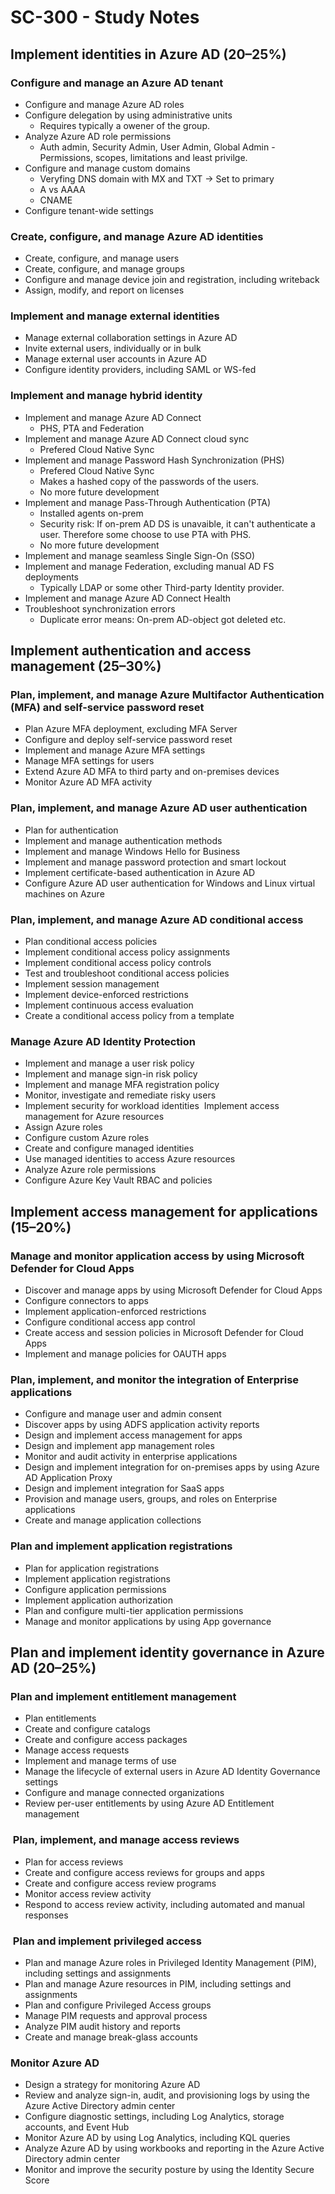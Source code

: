 # SC-300 - Study Notes  

## Implement identities in Azure AD (20–25%)

### Configure and manage an Azure AD tenant
* Configure and manage Azure AD roles
* Configure delegation by using administrative units
  * Requires typically a owener of the group. 
* Analyze Azure AD role permissions
  * Auth admin, Security Admin, User Admin, Global Admin - Permissions, scopes, limitations and least privilge. 
* Configure and manage custom domains
  * Veryfing DNS domain with MX and TXT -> Set to primary 
  * A vs AAAA
  * CNAME 
* Configure tenant-wide settings 

### Create, configure, and manage Azure AD identities
* Create, configure, and manage users
* Create, configure, and manage groups
* Configure and manage device join and registration, including writeback
* Assign, modify, and report on licenses 

### Implement and manage external identities
* Manage external collaboration settings in Azure AD
* Invite external users, individually or in bulk
* Manage external user accounts in Azure AD
* Configure identity providers, including SAML or WS-fed 

### Implement and manage hybrid identity
* Implement and manage Azure AD Connect
  * PHS, PTA and Federation
* Implement and manage Azure AD Connect cloud sync
  *  Prefered Cloud Native Sync
* Implement and manage Password Hash Synchronization (PHS)
  *  Prefered Cloud Native Sync
  *  Makes a hashed copy of the passwords of the users.
  *  No more future development
* Implement and manage Pass-Through Authentication (PTA)
  *  Installed agents on-prem
  *  Security risk: If on-prem AD DS is unavaible, it can't authenticate a user. Therefore some choose to use PTA with PHS.
  *  No more future development
* Implement and manage seamless Single Sign-On (SSO)
* Implement and manage Federation, excluding manual AD FS deployments
  * Typically LDAP or some other Third-party Identity provider.  
* Implement and manage Azure AD Connect Health
* Troubleshoot synchronization errors
  * Duplicate error means: On-prem AD-object got deleted etc. 

## Implement authentication and access management (25–30%)

### Plan, implement, and manage Azure Multifactor Authentication (MFA) and self-service password reset
* Plan Azure MFA deployment, excluding MFA Server
* Configure and deploy self-service password reset
* Implement and manage Azure MFA settings
* Manage MFA settings for users
* Extend Azure AD MFA to third party and on-premises devices
* Monitor Azure AD MFA activity 

### Plan, implement, and manage Azure AD user authentication
* Plan for authentication
* Implement and manage authentication methods
* Implement and manage Windows Hello for Business
* Implement and manage password protection and smart lockout
* Implement certificate-based authentication in Azure AD
* Configure Azure AD user authentication for Windows and Linux virtual machines on Azure 

### Plan, implement, and manage Azure AD conditional access
* Plan conditional access policies
* Implement conditional access policy assignments
* Implement conditional access policy controls
* Test and troubleshoot conditional access policies
* Implement session management
* Implement device-enforced restrictions
* Implement continuous access evaluation
* Create a conditional access policy from a template 

### Manage Azure AD Identity Protection
* Implement and manage a user risk policy
* Implement and manage sign-in risk policy
* Implement and manage MFA registration policy
* Monitor, investigate and remediate risky users
* Implement security for workload identities 
Implement access management for Azure resources
* Assign Azure roles
* Configure custom Azure roles
* Create and configure managed identities
* Use managed identities to access Azure resources
* Analyze Azure role permissions
* Configure Azure Key Vault RBAC and policies 

## Implement access management for applications (15–20%)

### Manage and monitor application access by using Microsoft Defender for Cloud Apps
* Discover and manage apps by using Microsoft Defender for Cloud Apps
* Configure connectors to apps
* Implement application-enforced restrictions
* Configure conditional access app control
* Create access and session policies in Microsoft Defender for Cloud Apps
* Implement and manage policies for OAUTH apps 

### Plan, implement, and monitor the integration of Enterprise applications
* Configure and manage user and admin consent
* Discover apps by using ADFS application activity reports
* Design and implement access management for apps
* Design and implement app management roles
* Monitor and audit activity in enterprise applications
* Design and implement integration for on-premises apps by using Azure AD Application Proxy
* Design and implement integration for SaaS apps
* Provision and manage users, groups, and roles on Enterprise applications
* Create and manage application collections 

### Plan and implement application registrations
* Plan for application registrations
* Implement application registrations
* Configure application permissions
* Implement application authorization
* Plan and configure multi-tier application permissions
* Manage and monitor applications by using App governance 

## Plan and implement identity governance in Azure AD (20–25%)

### Plan and implement entitlement management
* Plan entitlements
* Create and configure catalogs
* Create and configure access packages
* Manage access requests
* Implement and manage terms of use
* Manage the lifecycle of external users in Azure AD Identity Governance settings
* Configure and manage connected organizations
* Review per-user entitlements by using Azure AD Entitlement management

###  Plan, implement, and manage access reviews
* Plan for access reviews
* Create and configure access reviews for groups and apps
* Create and configure access review programs
* Monitor access review activity
* Respond to access review activity, including automated and manual responses

###  Plan and implement privileged access
* Plan and manage Azure roles in Privileged Identity Management (PIM), including settings and assignments
* Plan and manage Azure resources in PIM, including settings and assignments
* Plan and configure Privileged Access groups
* Manage PIM requests and approval process
* Analyze PIM audit history and reports
* Create and manage break-glass accounts
 
### Monitor Azure AD
* Design a strategy for monitoring Azure AD
* Review and analyze sign-in, audit, and provisioning logs by using the Azure Active Directory admin center
* Configure diagnostic settings, including Log Analytics, storage accounts, and Event Hub
* Monitor Azure AD by using Log Analytics, including KQL queries
* Analyze Azure AD by using workbooks and reporting in the Azure Active Directory admin center
* Monitor and improve the security posture by using the Identity Secure Score
